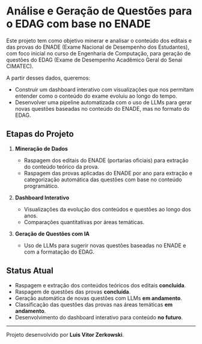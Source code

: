 # Análise e Geração de Questões para o EDAG com base no ENADE

Este projeto tem como objetivo minerar e analisar o conteúdo dos editais e das provas do ENADE (Exame Nacional de Desempenho dos Estudantes), com foco inicial no curso de Engenharia de Computação, para geração de questões do EDAG (Exame de Desempenho Acadêmico Geral do Senai CIMATEC).

A partir desses dados, queremos:

- Construir um dashboard interativo com visualizações que nos permitam entender como o conteúdo do exame evoluiu ao longo do tempo.
- Desenvolver uma pipeline automatizada com o uso de LLMs para gerar novas questões baseadas no conteúdo do ENADE, mas no formato do EDAG.

## Etapas do Projeto

1. **Mineração de Dados**
   - Raspagem dos editais do ENADE (portarias oficiais) para extração do conteúdo teórico da prova.
   - Raspagem das provas aplicadas do ENADE por ano para extração e categorização automática das questões com base no conteúdo programático.

3. **Dashboard Interativo**
   - Visualizações da evolução dos conteúdos e questões ao longo dos anos.
   - Comparações quantitativas por áreas temáticas.

4. **Geração de Questões com IA**
   - Uso de LLMs para sugerir novas questões baseadas no ENADE e com a formatação do EDAG.

## Status Atual

- Raspagem e extração dos conteúdos teóricos dos editais **concluída**.
- Raspagem de questões das provas **concluída**.
- Geração automática de novas questões com LLMs **em andamento**.
- Classificação das questões das provas nas áreas temáticas **em andamento**.
- Desenvolvimento do dashboard interativo para conteúdo **no futuro**.

---

Projeto desenvolvido por **Luis Vitor Zerkowski**.